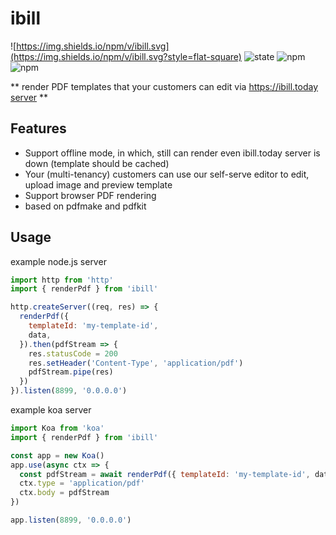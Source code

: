 # ibill

![https://img.shields.io/npm/v/ibill.svg](https://img.shields.io/npm/v/ibill.svg?style=flat-square)
![state](https://img.shields.io/badge/state-alpha-green.svg?style=flat-square)
![npm](https://img.shields.io/npm/dt/ibill.svg?maxAge=2592000&style=flat-square)
![npm](https://img.shields.io/npm/l/ibill.svg?style=flat-square)

** render PDF templates that your customers can edit via [https://ibill.today server](https://ibill.today) **

## Features

* Support offline mode, in which, still can render even ibill.today server is down (template should be cached)
* Your (multi-tenancy) customers can use our self-serve editor to edit, upload image and preview template
* Support browser PDF rendering
* based on pdfmake and pdfkit


## Usage

example node.js server

```js
import http from 'http'
import { renderPdf } from 'ibill'

http.createServer((req, res) => {
  renderPdf({
    templateId: 'my-template-id',
    data,
  }).then(pdfStream => {
    res.statusCode = 200
    res.setHeader('Content-Type', 'application/pdf')
    pdfStream.pipe(res)
  })
}).listen(8899, '0.0.0.0')
```

example koa server

```js
import Koa from 'koa'
import { renderPdf } from 'ibill'

const app = new Koa()
app.use(async ctx => {
  const pdfStream = await renderPdf({ templateId: 'my-template-id', data })
  ctx.type = 'application/pdf'
  ctx.body = pdfStream
})

app.listen(8899, '0.0.0.0')
```
